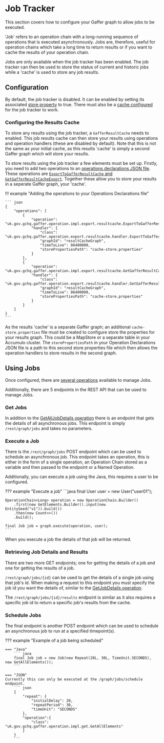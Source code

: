 # Job Tracker

This section covers how to configure your Gaffer graph to allow jobs to be executed.

'Job' refers to an operation chain with a long-running sequence of operations that is executed
asynchronously. 
Jobs are, therefore, useful for operation chains which take a long time to return results or if 
you want to cache the results of your operation chain. 

Jobs are only available when the job tracker has been enabled. 
The job tracker can then be used to store the status of current and historic jobs 
while a 'cache' is used to store any job results. 

## Configuration

By default, the job tracker is disabled. 
It can be enabled by setting its associated [store property](../administration-guide/gaffer-stores/store-guide#store-properties) to true.
There must also be a [cache configured](../administration-guide/gaffer-stores/store-guide.md#caches) for the job
tracker to work.

### Configuring the Results Cache
To store any results using the job tracker, a `GafferResultCache` needs to enabled. 
This job results cache can then store your results using operations and operation handlers 
(these are disabled by default). 
Note that this is not the same as your initial cache, as this results 'cache' is simply a second Gaffer graph
which will store your results.

To store results using the job tracker a few elements must be set up. 
Firstly, you need to add two operations to an [operations declarations JSON file](../development-guide/example-deployment/project-setup.md#operations-declarations). 
These operations are [`ExportToGafferResultCache` and `GetGafferResultCacheExport`](../reference/operations-guide/export.md#exporttogafferresultcache).
Together these allow you to store your results in a seperate Gaffer graph, your 'cache'.

!!! example "Adding the operations to your Operations Declarations file"
    
    ``` json
    {
        "operations": [
            {
                "operation": "uk.gov.gchq.gaffer.operation.impl.export.resultcache.ExportToGafferResultCache",
                "handler": {
                    "class": "uk.gov.gchq.gaffer.operation.export.resultcache.handler.ExportToGafferResultCacheHandler",
                    "graphId": "resultCacheGraph",
                    "timeToLive": 86400000,
                    "storePropertiesPath": "cache-store.properties"
                }
            },
            {
                "operation": "uk.gov.gchq.gaffer.operation.impl.export.resultcache.GetGafferResultCacheExport",
                "handler": {
                    "class": "uk.gov.gchq.gaffer.operation.export.resultcache.handler.GetGafferResultCacheExportHandler",
                    "graphId": "resultCacheGraph",
                    "timeToLive": 86400000,
                    "storePropertiesPath": "cache-store.properties"
                }
            }
        ]
    }
    ```

As the results 'cache' is a separate Gaffer graph; an additional `cache-store.properties` file must be created
to configure store the properties for your results graph. 
This could be a MapStore or a separate table in your Accumulo cluster. 
The `storePropertiesPath` in your Operation Declarations JSON file is a path to this second store properties file
which then allows the operation handlers to store results in the second graph.

## Using Jobs 

Once configured, there are [several operations](../reference/operations-guide/job.md) available
to manage Jobs. 

Additionally, there are 5 endpoints in the REST API that can be used to manage Jobs. 

### Get Jobs

In addition to the [GetAllJobDetails operation](../reference/operations-guide/job.md#getalljobdetails) there
is an endpoint that gets the details of all asynchronous jobs.
This endpoint is simply `/rest/graph/jobs` and takes no parameters. 

### Execute a Job 

There is the `/rest/graph/jobs` POST endpoint which can be used to schedule an asynchronous job.
This endpoint takes an operation, this is either in the form of a single operation, an Operation Chain
stored as a variable and then passed to the endpoint or a Named Operation.

Additionally, you can execute a job using the Java, this requires a user to be configured.

??? example "Execute a job"
    ```java
    final User user = new User("user01");

    OperationChain<Long> operation = new OperationChain.Builder()
        .first(new GetElements.Builder().input(new EntitySeed("v1")).build())
        .then(new Count<>())
        .build();

    final Job job = graph.execute(operation, user);
    ```

When you execute a job the details of that job will be returned.

### Retrieving Job Details and Results

There are two more GET endpoints; one for getting the details of a job
and one for getting the results of a job.

`/rest/graph/jobs/{id}` can be used to get the details of a single job
using that job's id. 
When making a request to this endpoint you must specify the job id you want the details of,
similar to the [GetJobDetails operation](../reference/operations-guide/job.md#getjobdetails).

The `/rest/graph/jobs/{id}/results` endpoint is similar as it also 
requires a specific job id to return a specific job's results from the cache. 

### Schedule Jobs

The final endpoint is another POST endpoint which can be used to schedule an 
asynchronous job to run at a specified timepoint(s). 

??? example "Example of a job being scheduled"

    === "Java"
        ``` java
        final Job job = new Job(new Repeat(20L, 30L, TimeUnit.SECONDS), new GetAllElements());
        ```

    === "JSON"
    Currently this can only be executed at the /graph/jobs/schedule endpoint.
        ``` json
        {
            "repeat": {
                "initialDelay": 20,
                "repeatPeriod": 30,
                "timeUnit": "SECONDS"
            },
            "operation":{
                "class": "uk.gov.gchq.gaffer.operation.impl.get.GetAllElements"
            }
        }
        ```
